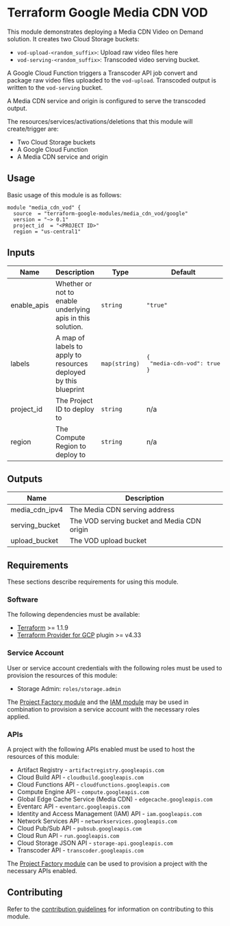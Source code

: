 # Terraform Google Media CDN VOD


This module demonstrates deploying a Media CDN Video on Demand solution. It
creates two Cloud Storage buckets:

 - `vod-upload-<random_suffix>`: Upload raw video files here
 - `vod-serving-<random_suffix>`: Transcoded video serving bucket.

A Google Cloud Function triggers a Transcoder API job convert and package raw
video files uploaded to the `vod-upload`. Transcoded output is written to the
`vod-serving` bucket.

A Media CDN service and origin is configured to serve the transcoded output.

The resources/services/activations/deletions that this module will
create/trigger are:

- Two Cloud Storage buckets
- A Google Cloud Function
- A Media CDN service and origin

## Usage

Basic usage of this module is as follows:

```hcl
module "media_cdn_vod" {
  source  = "terraform-google-modules/media_cdn_vod/google"
  version = "~> 0.1"
  project_id  = "<PROJECT ID>"
  region = "us-central1"
```

<!-- BEGINNING OF PRE-COMMIT-TERRAFORM DOCS HOOK -->
## Inputs

| Name | Description | Type | Default | Required |
|------|-------------|------|---------|:--------:|
| enable\_apis | Whether or not to enable underlying apis in this solution. | `string` | `"true"` | no |
| labels | A map of labels to apply to resources deployed by this blueprint | `map(string)` | <pre>{<br>  "media-cdn-vod": true<br>}</pre> | no |
| project\_id | The Project ID to deploy to | `string` | n/a | yes |
| region | The Compute Region to deploy to | `string` | n/a | yes |

## Outputs

| Name | Description |
|------|-------------|
| media\_cdn\_ipv4 | The Media CDN serving address |
| serving\_bucket | The VOD serving bucket and Media CDN origin |
| upload\_bucket | The VOD upload bucket |

<!-- END OF PRE-COMMIT-TERRAFORM DOCS HOOK -->

## Requirements

These sections describe requirements for using this module.

### Software

The following dependencies must be available:

- [Terraform](https://www.terraform.io/downloads.html) >= 1.1.9
- [Terraform Provider for GCP][terraform-provider-gcp] plugin >= v4.33

### Service Account

User or service account credentials with the following roles must be used to
provision the resources of this module:

- Storage Admin: `roles/storage.admin`

The [Project Factory module][project-factory-module] and the
[IAM module][iam-module] may be used in combination to provision a
service account with the necessary roles applied.

### APIs

A project with the following APIs enabled must be used to host the
resources of this module:

  - Artifact Registry - `artifactregistry.googleapis.com`
  - Cloud Build API - `cloudbuild.googleapis.com`
  - Cloud Functions API - `cloudfunctions.googleapis.com`
  - Compute Engine API - `compute.googleapis.com`
  - Global Edge Cache Service (Media CDN) - `edgecache.googleapis.com`
  - Eventarc API - `eventarc.googleapis.com`
  - Identity and Access Management (IAM) API - `iam.googleapis.com`
  - Network Services API - `networkservices.googleapis.com`
  - Cloud Pub/Sub API - `pubsub.googleapis.com`
  - Cloud Run API - `run.googleapis.com`
  - Cloud Storage JSON API - `storage-api.googleapis.com`
  - Transcoder API - `transcoder.googleapis.com`

The [Project Factory module][project-factory-module] can be used to
provision a project with the necessary APIs enabled.

## Contributing

Refer to the [contribution guidelines](./CONTRIBUTING.md) for
information on contributing to this module.

[iam-module]: https://registry.terraform.io/modules/terraform-google-modules/iam/google
[project-factory-module]: https://registry.terraform.io/modules/terraform-google-modules/project-factory/google
[terraform-provider-gcp]: https://www.terraform.io/docs/providers/google/index.html
[terraform]: https://www.terraform.io/downloads.html
